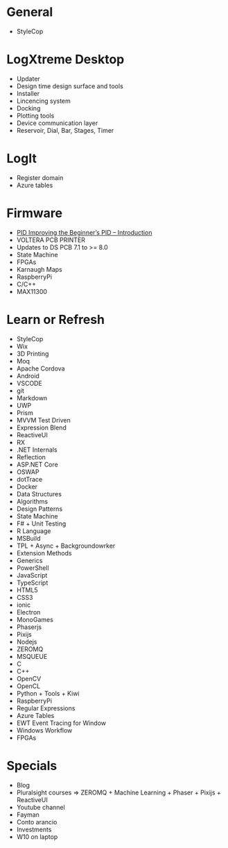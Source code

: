 # General

- StyleCop

# LogXtreme Desktop

- Updater
- Design time design surface and tools
- Installer
- Lincencing system
- Docking
- Plotting tools
- Device communication layer
- Reservoir, Dial, Bar, Stages, Timer

# LogIt

- Register domain
- Azure tables

# Firmware

- [PID Improving the Beginner’s PID – Introduction](http://brettbeauregard.com/blog/2011/04/improving-the-beginners-pid-introduction/)
- VOLTERA PCB PRINTER
- Updates to DS PCB 7.1 to >= 8.0
- State Machine
- FPGAs
- Karnaugh Maps
- RaspberryPi
- C/C++
- MAX11300

# Learn or Refresh

- StyleCop
- Wix
- 3D Printing
- Moq
- Apache Cordova
- Android
- VSCODE
- git
- Markdown
- UWP
- Prism
- MVVM Test Driven
- Expression Blend
- ReactiveUI
- RX
- .NET Internals
- Reflection
- ASP.NET Core
- OSWAP
- dotTrace
- Docker
- Data Structures
- Algorithms
- Design Patterns
- State Machine
- F# + Unit Testing
- R Language
- MSBuild
- TPL + Async + Backgroundowrker
- Extension Methods
- Generics
- PowerShell
- JavaScript
- TypeScript
- HTML5
- CSS3
- ionic
- Electron
- MonoGames
- Phaserjs
- Pixijs
- Nodejs
- ZEROMQ
- MSQUEUE
- C
- C++
- OpenCV
- OpenCL
- Python + Tools + Kiwi
- RaspberryPi
- Regular Expressions
- Azure Tables
- EWT Event Tracing for Window
- Windows Workflow
- FPGAs

# Specials

- Blog
- Pluralsight courses => ZEROMQ + Machine Learning + Phaser + Pixijs + ReactiveUI
- Youtube channel
- Fayman
- Conto arancio
- Investments
- W10 on laptop